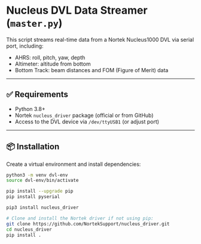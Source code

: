 # Nucleus DVL Data Streamer (`master.py`)

This script streams real-time data from a Nortek Nucleus1000 DVL via serial port, including:

- AHRS: roll, pitch, yaw, depth
- Altimeter: altitude from bottom
- Bottom Track: beam distances and FOM (Figure of Merit) data

---

## ✅ Requirements

- Python 3.8+
- Nortek `nucleus_driver` package (official or from GitHub)
- Access to the DVL device via `/dev/ttyUSB1` (or adjust port)

---

## 📦 Installation

Create a virtual environment and install dependencies:

```bash
python3 -m venv dvl-env
source dvl-env/bin/activate

pip install --upgrade pip
pip install pyserial

pip3 install nucleus_driver

# Clone and install the Nortek driver if not using pip:
git clone https://github.com/NortekSupport/nucleus_driver.git
cd nucleus_driver
pip install .
```
